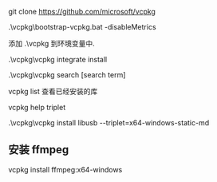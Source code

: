 git clone https://github.com/microsoft/vcpkg

.\vcpkg\bootstrap-vcpkg.bat -disableMetrics

添加 .\vcpkg 到环境变量中.

.\vcpkg\vcpkg integrate install

.\vcpkg\vcpkg search [search term]

vcpkg list 查看已经安装的库

vcpkg help triplet

.\vcpkg\vcpkg install libusb --triplet=x64-windows-static-md

## 安装 ffmpeg

vcpkg install ffmpeg:x64-windows
